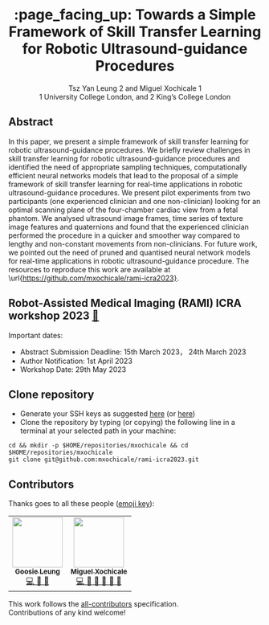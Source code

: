 <h1 align="center">:page_facing_up: Towards a Simple Framework of Skill Transfer Learning for Robotic Ultrasound-guidance Procedures </h1>
<div align="center">

Tsz Yan Leung 2 and Miguel Xochicale 1   
1 University College London, and 2 King’s College London

</div>

## Abstract
In this paper, we present a simple framework of skill transfer learning for robotic ultrasound-guidance procedures.
We briefly review challenges in skill transfer learning for robotic ultrasound-guidance procedures and identified the need of appropriate sampling techniques, computationally efficient neural networks models that lead to the proposal of a simple framework of skill transfer learning for real-time applications in robotic ultrasound-guidance procedures.
We present pilot experiments from two participants (one experienced clinician and one non-clinician) looking for an optimal scanning plane of the four-chamber cardiac view from a fetal phantom.
We analysed ultrasound image frames, time series of texture image features and quaternions and found that the experienced clinician performed the procedure in a quicker and smoother way compared to lengthy and non-constant movements from non-clinicians.
For future work, we pointed out
the need of pruned and quantised neural network models
for real-time applications in robotic ultrasound-guidance
procedure.
The resources to reproduce this work are available at \url{https://github.com/mxochicale/rami-icra2023}.

## Robot-Assisted Medical Imaging (RAMI) ICRA workshop 2023 [:link:](https://sites.google.com/view/rami-icra-2023-workshop/home)
Important dates:   
 * Abstract Submission Deadline: 15th March 2023， 24th March 2023 
 * Author Notification: 1st April 2023 
 * Workshop Date: 29th May 2023

## Clone repository
* Generate your SSH keys as suggested [here](https://docs.github.com/en/github/authenticating-to-github/generating-a-new-ssh-key-and-adding-it-to-the-ssh-agent) (or [here](https://github.com/mxochicale/tools/blob/main/github/SSH.md))
* Clone the repository by typing (or copying) the following line in a terminal at your selected path in your machine:
```
cd && mkdir -p $HOME/repositories/mxochicale && cd  $HOME/repositories/mxochicale
git clone git@github.com:mxochicale/rami-icra2023.git
```

## Contributors
Thanks goes to all these people ([emoji key](https://allcontributors.org/docs/en/emoji-key)):  
<!-- ALL-CONTRIBUTORS-LIST:START - Do not remove or modify this section -->
<!-- prettier-ignore-start -->
<!-- markdownlint-disable -->
<table>
  <tr>
    <td align="center"><a href="https://github.com/Goosie-L"><img src="https://avatars1.githubusercontent.com/u/100531517?v=4?s=100" width="100px;" alt=""/><br /><sub><b> Goosie Leung </b></sub>        </a><br /><a href="https://github.com/mxochicale/rami-icra2023/commits?author=Goosie-L" title="Code and Research">  💻 🤔 🔧   </a></td>
    <td align="center"><a href="https://github.com/mxochicale"><img src="https://avatars1.githubusercontent.com/u/11370681?v=4?s=100" width="100px;" alt=""/><br /><sub><b>Miguel Xochicale</b></sub>           </a><br /><a href="https://github.com/mxochicale/rami-icra2023/commits?author=mxochicale" title="Code and Research">💻 🔬 🤔 🔧 </a> <a href="https://github.com/budai4medtech/midl2023/commits?author=mxochicale" title="Documentation">📖 🔧 </a></td>
  </tr>
</table>
<!-- markdownlint-restore -->
<!-- prettier-ignore-end -->

<!-- ALL-CONTRIBUTORS-LIST:END -->

This work follows the [all-contributors](https://github.com/all-contributors/all-contributors) specification.  
Contributions of any kind welcome!